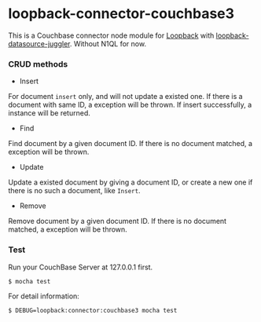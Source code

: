 # loopback-connector-couchbase3

This is a Couchbase connector node module for [Loopback](http://loopback.io/) with [loopback-datasource-juggler](https://github.com/strongloop/loopback-datasource-juggler). Without N1QL for now.

### CRUD methods

- Insert

For document ```insert``` only, and will not update a existed one. If there is a document with same ID, a exception will be thrown. If insert successfully, a instance will be returned.


- Find

Find document by a given document ID. If there is no document matched, a exception will be thrown.

- Update

Update a existed document by giving a document ID, or create a new one if there is no such a document, like ```Insert```.

- Remove

Remove document by a given document ID. If there is no document matched, a exception will be thrown.

### Test

Run your CouchBase Server at 127.0.0.1 first.

```bash
$ mocha test 
```

For detail information:

```bash
$ DEBUG=loopback:connector:couchbase3 mocha test 
```


